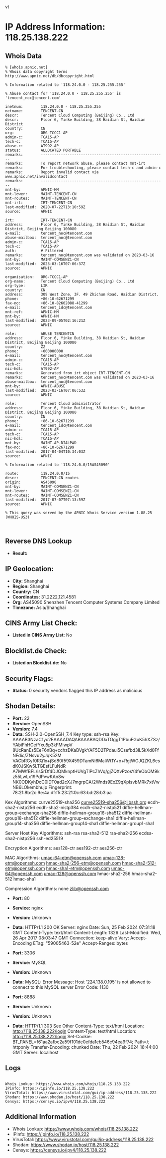 vt
# IP Address Information: 118.25.138.222

## Whois Data
```
% [whois.apnic.net]
% Whois data copyright terms    http://www.apnic.net/db/dbcopyright.html

% Information related to '118.24.0.0 - 118.25.255.255'

% Abuse contact for '118.24.0.0 - 118.25.255.255' is 'tencent_noc@tencent.com'

inetnum:        118.24.0.0 - 118.25.255.255
netname:        TENCENT-CN
descr:          Tencent Cloud Computing (Beijing) Co., Ltd
descr:          Floor 6, Yinke Building, 38 Haidian St, Haidian District
country:        CN
org:            ORG-TCCC1-AP
admin-c:        TCA15-AP
tech-c:         TCA15-AP
abuse-c:        AT992-AP
status:         ALLOCATED PORTABLE
remarks:        --------------------------------------------------------
remarks:        To report network abuse, please contact mnt-irt
remarks:        For troubleshooting, please contact tech-c and admin-c
remarks:        Report invalid contact via www.apnic.net/invalidcontact
remarks:        --------------------------------------------------------
mnt-by:         APNIC-HM
mnt-lower:      MAINT-TENCENT-CN
mnt-routes:     MAINT-TENCENT-CN
mnt-irt:        IRT-TENCENT-CN
last-modified:  2020-07-22T13:10:59Z
source:         APNIC

irt:            IRT-TENCENT-CN
address:        Floor 6, Yinke Building, 38 Haidian St, Haidian District, Beijing Beijing 100080
e-mail:         tencent_noc@tencent.com
abuse-mailbox:  tencent_noc@tencent.com
admin-c:        TCA15-AP
tech-c:         TCA15-AP
auth:           # Filtered
remarks:        tencent_noc@tencent.com was validated on 2023-03-16
mnt-by:         MAINT-COMSENZ1-CN
last-modified:  2023-03-16T07:06:37Z
source:         APNIC

organisation:   ORG-TCCC1-AP
org-name:       Tencent Cloud Computing (Beijing) Co., Ltd
org-type:       LIR
country:        CN
address:        309 West Zone, 3F. 49 Zhichun Road. Haidian District.
phone:          +86-10-62671299
fax-no:         +86-10-82602088-41299
e-mail:         tencent_idc@tencent.com
mnt-ref:        APNIC-HM
mnt-by:         APNIC-HM
last-modified:  2023-09-05T02:16:21Z
source:         APNIC

role:           ABUSE TENCENTCN
address:        Floor 6, Yinke Building, 38 Haidian St, Haidian District, Beijing Beijing 100080
country:        ZZ
phone:          +000000000
e-mail:         tencent_noc@tencent.com
admin-c:        TCA15-AP
tech-c:         TCA15-AP
nic-hdl:        AT992-AP
remarks:        Generated from irt object IRT-TENCENT-CN
remarks:        tencent_noc@tencent.com was validated on 2023-03-16
abuse-mailbox:  tencent_noc@tencent.com
mnt-by:         APNIC-ABUSE
last-modified:  2023-03-16T07:06:53Z
source:         APNIC

role:           Tencent Cloud administrator
address:        Floor 6, Yinke Building, 38 Haidian St, Haidian District, Beijing Beijing 100080
country:        CN
phone:          +86-10-62671299
e-mail:         tencent_idc@tencent.com
admin-c:        TCA15-AP
tech-c:         TCA15-AP
nic-hdl:        TCA15-AP
mnt-by:         MAINT-AP-DIALPAD
fax-no:         +86-10-62671299
last-modified:  2017-04-04T10:34:03Z
source:         APNIC

% Information related to '118.24.0.0/15AS45090'

route:          118.24.0.0/15
descr:          TENCENT-CN routes
origin:         AS45090
mnt-by:         MAINT-COMSENZ1-CN
mnt-lower:      MAINT-COMSENZ1-CN
mnt-routes:     MAINT-COMSENZ1-CN
last-modified:  2017-07-07T07:13:59Z
source:         APNIC

% This query was served by the APNIC Whois Service version 1.88.25 (WHOIS-US3)



```
## Reverse DNS Lookup
- **Result:** 

## IP Geolocation:
- **City:** Shanghai
- **Region:** Shanghai
- **Country:** CN
- **Coordinates:** 31.2222,121.4581
- **Org:** AS45090 Shenzhen Tencent Computer Systems Company Limited
- **Timezone:** Asia/Shanghai

## CINS Army List Check:
- **Listed in CINS Army List:** 
No

## Blocklist.de Check:
- **Listed on Blocklist.de:** 
No

## Security Flags:
- **Status:** 0 security vendors flagged this IP address as malicious

## Shodan Details:
- **Port:** 22
- **Service:** OpenSSH
- **Version:** 7.4
- **Data:** SSH-2.0-OpenSSH_7.4
Key type: ssh-rsa
Key: AAAAB3NzaC1yc2EAAAADAQABAAABAQDDxTOggT1PbuFGuK5hXZSz/YAbiFhHCefYxu5p3kFMlwpV
8UcRanEs5EeF6nBq+cchzDKaBVgkYAF5D2TPdaul5Csefbd3lL5kXd0FfNFdic/ZNsvu2yJqK52M
VACbRGyf0RQ1x+jSd80f59X459DTamNi6MalWt1Y+o+RgtWGJQZKL6esdK0JSKw5LTGEsfLFuNdR
A7MWfBFL/ls5rDf4DJQMknptHUVgTlPcZhVq/gjZQXvPzosY4feObOM9kz55LwLx19PdPvwKAn8w
NK0ODKyhDcC0lDT0ad2cXJ7mgrpCA/2Wnds9ExZ9qXpIsvbMRk7xtVwNB6LOkembhujp
Fingerprint: 78:21:8b:2c:9e:4a:df:f5:23:21:0c:63:bd:28:b3:aa

Kex Algorithms:
	curve25519-sha256
	curve25519-sha256@libssh.org
	ecdh-sha2-nistp256
	ecdh-sha2-nistp384
	ecdh-sha2-nistp521
	diffie-hellman-group-exchange-sha256
	diffie-hellman-group16-sha512
	diffie-hellman-group18-sha512
	diffie-hellman-group-exchange-sha1
	diffie-hellman-group14-sha256
	diffie-hellman-group14-sha1
	diffie-hellman-group1-sha1

Server Host Key Algorithms:
	ssh-rsa
	rsa-sha2-512
	rsa-sha2-256
	ecdsa-sha2-nistp256
	ssh-ed25519

Encryption Algorithms:
	aes128-ctr
	aes192-ctr
	aes256-ctr

MAC Algorithms:
	umac-64-etm@openssh.com
	umac-128-etm@openssh.com
	hmac-sha2-256-etm@openssh.com
	hmac-sha2-512-etm@openssh.com
	hmac-sha1-etm@openssh.com
	umac-64@openssh.com
	umac-128@openssh.com
	hmac-sha2-256
	hmac-sha2-512
	hmac-sha1

Compression Algorithms:
	none
	zlib@openssh.com


- **Port:** 80
- **Service:** nginx
- **Version:** Unknown
- **Data:** HTTP/1.1 200 OK
Server: nginx
Date: Sun, 25 Feb 2024 07:31:18 GMT
Content-Type: text/html
Content-Length: 1326
Last-Modified: Wed, 26 Apr 2017 08:03:47 GMT
Connection: keep-alive
Vary: Accept-Encoding
ETag: "59005463-52e"
Accept-Ranges: bytes



- **Port:** 3306
- **Service:** MySQL
- **Version:** Unknown
- **Data:** MySQL:
  Error Message: Host '224.138.0.195' is not allowed to connect to this MySQL server
  Error Code: 1130

- **Port:** 8888
- **Service:** Unknown
- **Version:** Unknown
- **Data:** HTTP/1.1 303 See Other
Content-Type: text/html
Location: http://118.25.138.222/login
Content-Type: text/html
Location: http://118.25.138.222/login
Set-Cookie: BT_PANEL=f61aa2afbc2a59f101de0efda1eb546c94ea9f74; Path=/; httponly
Transfer-Encoding: chunked
Date: Thu, 22 Feb 2024 16:44:00 GMT
Server: localhost



## Logs
```

Whois Lookup: https://www.whois.com/whois/118.25.138.222
IPinfo: https://ipinfo.io/118.25.138.222
VirusTotal: https://www.virustotal.com/gui/ip-address/118.25.138.222
Shodan: https://www.shodan.io/host/118.25.138.222
Censys: https://censys.io/ipv4/118.25.138.222

```
## Additional Information
- Whois Lookup: https://www.whois.com/whois/118.25.138.222
- IPinfo: https://ipinfo.io/118.25.138.222
- VirusTotal: https://www.virustotal.com/gui/ip-address/118.25.138.222
- Shodan: https://www.shodan.io/host/118.25.138.222
- Censys: https://censys.io/ipv4/118.25.138.222

